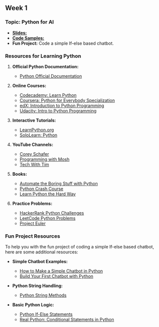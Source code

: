 ## __Week 1__
### Topic: Python for AI
- [**Slides:**](Week_1/Slides.pptx)
- [**Code Samples:**](Week_1/main.py)
- **Fun Project:** Code a simple If-else based chatbot.

### Resources for Learning Python
1. **Official Python Documentation:**
   - [Python Official Documentation](https://docs.python.org/3/tutorial/index.html)

2. **Online Courses:**
   - [Codecademy: Learn Python](https://www.codecademy.com/learn/learn-python-3)
   - [Coursera: Python for Everybody Specialization](https://www.coursera.org/specializations/python)
   - [edX: Introduction to Python Programming](https://www.edx.org/course/introduction-to-python-programming)
   - [Udacity: Intro to Python Programming](https://www.udacity.com/course/introduction-to-python--ud1110)

3. **Interactive Tutorials:**
   - [LearnPython.org](https://www.learnpython.org/)
   - [SoloLearn: Python](https://www.sololearn.com/Course/Python/)

4. **YouTube Channels:**
   - [Corey Schafer](https://www.youtube.com/user/schafer5)
   - [Programming with Mosh](https://www.youtube.com/playlist?list=PLTjRvDozrdlxAhsPP4ZYtt3G8KbJ449oT)
   - [Tech With Tim](https://www.youtube.com/playlist?list=PLzMcBGfZo4-mFu00qxl0a67RhjjZj3jXm)

5. **Books:**
   - [Automate the Boring Stuff with Python](https://automatetheboringstuff.com/)
   - [Python Crash Course](https://nostarch.com/pythoncrashcourse2e)
   - [Learn Python the Hard Way](https://learnpythonthehardway.org/)

6. **Practice Problems:**
   - [HackerRank Python Challenges](https://www.hackerrank.com/domains/tutorials/10-days-of-python)
   - [LeetCode Python Problems](https://leetcode.com/problemset/all/?difficulty=Easy&difficulty=Medium&difficulty=Hard&status=Todo&topicSlugs=python)
   - [Project Euler](https://projecteuler.net/archives)

### Fun Project Resources
To help you with the fun project of coding a simple If-else based chatbot, here are some additional resources:
- **Simple Chatbot Examples:**
  - [How to Make a Simple Chatbot in Python](https://www.digitalocean.com/community/tutorials/how-to-make-a-chatbot-in-python)
  - [Build Your First Chatbot with Python](https://towardsdatascience.com/build-your-first-chatbot-with-python-nltk-5d07b027e727)

- **Python String Handling:**
  - [Python String Methods](https://www.w3schools.com/python/python_strings_methods.asp)

- **Basic Python Logic:**
  - [Python If-Else Statements](https://www.w3schools.com/python/python_conditions.asp)
  - [Real Python: Conditional Statements in Python](https://realpython.com/python-conditional-statements/)
